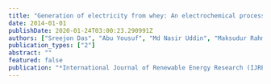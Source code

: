 ```yaml
---
title: "Generation of electricity from whey: An electrochemical process"
date: 2014-01-01
publishDate: 2020-01-24T03:00:23.290991Z
authors: ["Sreejon Das", "Abu Yousuf", "Md Nasir Uddin", "Maksudur Rahman Khan", "Ahmed Nazmus Sakib"]
publication_types: ["2"]
abstract: ""
featured: false
publication: "*International Journal of Renewable Energy Research (IJRER)*"
---
```


